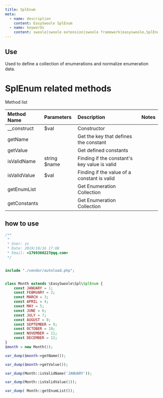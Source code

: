 ```yaml
---
title: SplEnum
meta:
  - name: description
    content: EasySwoole SplEnum
  - name: keywords
    content: swoole|swoole extension|swoole framework|easyswoole,SplEnum
---
```




## Use
Used to define a collection of enumerations and normalize enumeration data.

# SplEnum related methods

Method list

| Method Name | Parameters | Description | Notes |
| :----------- | :----------- | :--------------------- | :--- |
| __construct | $val       | Constructor |      |
| getName     |            | Get the key that defines the constant |        |
| getValue    |            | Get defined constants |            |
| isValidName | string $name | Finding if the constant's key value is valid |       |
| isValidValue | $val       | Finding if the value of a constant is valid |     |
| getEnumList  |            | Get Enumeration Collection |      |
| getConstants |            | Get Enumeration Collection |      |

## how to use

```php
/**
 *
 * User: zs
 * Date: 2019/10/16 17:08
 * Email: <1769360227@qq.com>
 */


include "./vendor/autoload.php";


class Month extends \EasySwoole\Spl\SplEnum {
    const JANUARY = 1;
    const FEBRUARY = 2;
    const MARCH = 3;
    const APRIL = 4;
    const MAY = 5;
    const JUNE = 6;
    const JULY = 7;
    const AUGUST = 8;
    const SEPTEMBER = 9;
    const OCTOBER = 10;
    const NOVEMBER = 11;
    const DECEMBER = 12;
}
$month = new Month(1);

var_dump($month->getName());

var_dump($month->getValue());

var_dump(Month::isValidName('JANUARY'));

var_dump(Month::isValidValue(1));

var_dump( Month::getEnumList());


```


